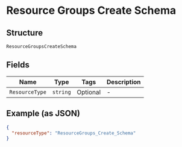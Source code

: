 
# Resource Groups Create Schema

## Structure

`ResourceGroupsCreateSchema`

## Fields

| Name | Type | Tags | Description |
|  --- | --- | --- | --- |
| `ResourceType` | `string` | Optional | - |

## Example (as JSON)

```json
{
  "resourceType": "ResourceGroups_Create_Schema"
}
```

